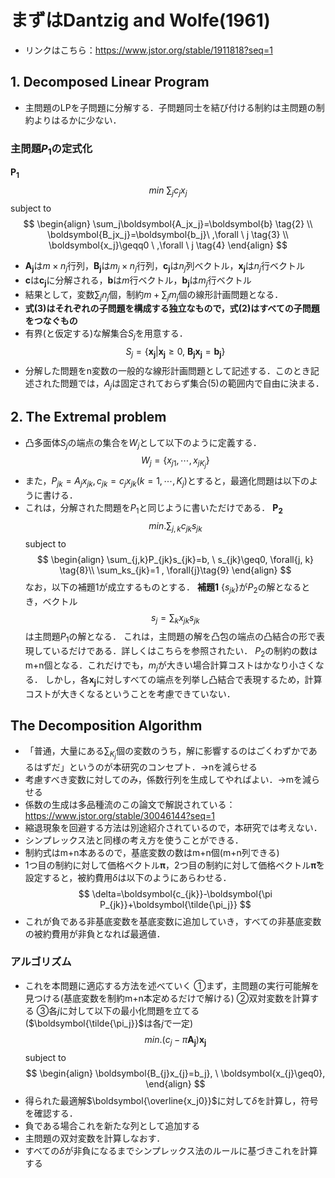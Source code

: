 # まずはDantzig and Wolfe(1961)
- リンクはこちら：https://www.jstor.org/stable/1911818?seq=1
## 1. Decomposed Linear Program

- 主問題のLPを子問題に分解する．子問題同士を結び付ける制約は主問題の制約よりはるかに少ない．
### 主問題$P_1$の定式化
$\boldsymbol{P_1}$
$$
min \ \sum_{j}c_jx_j \tag{1}
$$
subject to 
$$
\begin{align}
\sum_j\boldsymbol{A_jx_j}=\boldsymbol{b} \tag{2} \\
\boldsymbol{B_jx_j}=\boldsymbol{b_j}\ ,\forall \ j \tag{3} \\
\boldsymbol{x_j}\geqq0 \ ,\forall \ j \tag{4}
\end{align}
$$
- $\boldsymbol{A_j}$は$m×n_j$行列，$\boldsymbol{B_j}$は$m_j×n_j$行列，$\boldsymbol{c_j}$は$n_j$列ベクトル，$\boldsymbol{x_j}$は$n_j$行ベクトル
- $\boldsymbol{c}$は$\boldsymbol{c_j}$に分解される，$\boldsymbol{b}$は$m$行ベクトル，$\boldsymbol{b_j}$は$m_j$行ベクトル
- 結果として，変数$\sum_j{n_j}$個，制約$m+\sum_j{m_j}$個の線形計画問題となる．
- <b>式(3)はそれぞれの子問題を構成する独立なもので，式(2)はすべての子問題をつなぐもの</b>
- 有界(と仮定する)な解集合$S_j$を用意する．
$$
S_j = \{\boldsymbol{x_j}|\boldsymbol{x_j} \geq0, \ \boldsymbol{B_jx_j} = \boldsymbol{b_j}\} \tag{5}
$$
- 分解した問題をn変数の一般的な線形計画問題として記述する．このとき記述された問題では，$A_j$は固定されておらず集合(5)の範囲内で自由に決まる．
## 2. The Extremal problem
- 凸多面体$S_j$の端点の集合を$W_j$として以下のように定義する．
$$
W_j=\{x_{j1},\cdots,x_{j{K_j}}\} \tag{6}
$$
- また，$P_{jk}=A_jx_{jk}, c_{jk}=c_jx_{jk}(k=1,\cdots, K_j)$とすると，最適化問題は以下のように書ける．
- これは，分解された問題を$P_1$と同じように書いただけである．
$\boldsymbol{P_2}$
$$
min. \sum_{j, k}c_{jk}s_{jk} \tag{7}
$$
subject to
$$
\begin{align}
	\sum_{j,k}P_{jk}s_{jk}=b, \ s_{jk}\geq0, \forall{j, k} \tag{8}\\
	\sum_ks_{jk}=1 , \forall{j}\tag{9}
\end{align}
$$
なお，以下の補題1が成立するものとする．
$\textbf{補題1}$
$\{s_{jk}\}$が$P_2$の解となるとき，ベクトル
$$
s_j=\sum_kx_{jk}s_{jk}
$$
は主問題$P_1$の解となる．
これは，主問題の解を凸包の端点の凸結合の形で表現しているだけである．詳しくはこちらを参照されたい．
$P_2$の制約の数はm+n個となる．これだけでも，$m_j$が大きい場合計算コストはかなり小さくなる．
しかし，各$\boldsymbol{x_j}$に対しすべての端点を列挙し凸結合で表現するため，計算コストが大きくなるということを考慮できていない．
## The Decomposition Algorithm
- 「普通，大量にある$\sum_{K_j}$個の変数のうち，解に影響するのはごくわずかであるはずだ」というのが本研究のコンセプト．→nを減らせる
- 考慮すべき変数に対してのみ，係数行列を生成してやればよい．→mを減らせる
- 係数の生成は多品種流のこの論文で解説されている：https://www.jstor.org/stable/30046144?seq=1
- 縮退現象を回避する方法は別途紹介されているので，本研究では考えない．
- シンプレックス法と同様の考え方を使うことができる．
- 制約式はm+n本あるので，基底変数の数はm+n個(m+n列できる)
- 1つ目の制約に対して価格ベクトル$\boldsymbol{\pi}$，2つ目の制約に対して価格ベクトル$\boldsymbol{\tilde{\pi}}$を設定すると，被約費用$\delta$は以下のようにあらわせる．
$$
\delta=\boldsymbol{c_{jk}}-\boldsymbol{\pi P_{jk}}+\boldsymbol{\tilde{\pi_j}}
$$
- これが負である非基底変数を基底変数に追加していき，すべての非基底変数の被約費用が非負となれば最適値．
### アルゴリズム
- これを本問題に適応する方法を述べていく
①まず，主問題の実行可能解を見つける(基底変数を制約m+n本定めるだけで解ける)
②双対変数を計算する
③各$j$に対して以下の最小化問題を立てる($\boldsymbol{\tilde{\pi_j}}$は各$j$で一定)
$$
min. (c_{j}-\pi \boldsymbol{A_j})\boldsymbol{x_j}
$$
subject to
$$
\begin{align}
	\boldsymbol{B_{j}x_{j}=b_j}, \ \boldsymbol{x_{j}\geq0}, 
\end{align}
$$
- 得られた最適解$\boldsymbol{\overline{x_j0}}$に対して$\delta$を計算し，符号を確認する．
- 負である場合これを新たな列として追加する
- 主問題の双対変数を計算しなおす．
- すべての$\delta$が非負になるまでシンプレックス法のルールに基づきこれを計算する
